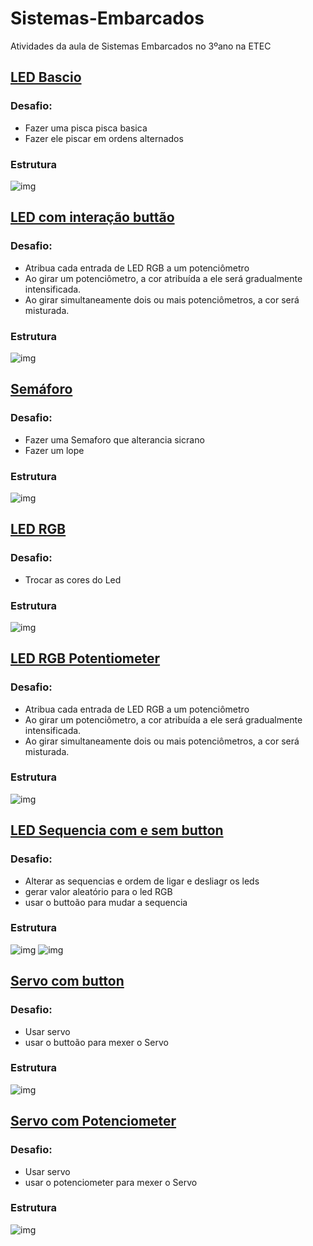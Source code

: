 # Sistemas-Embarcados

Atividades da aula de Sistemas Embarcados no 3ºano na ETEC

## [LED Bascio](/LED_Basico)
### Desafio:
- Fazer uma pisca pisca basica 
- Fazer ele piscar em ordens alternados
### Estrutura
![img](./LED_Basico/t725%20(2).png "Pisca pisca")

## [LED com interação buttão](/LED_BTN/)
### Desafio:
- Atribua cada entrada de LED RGB a um potenciômetro
- Ao girar um potenciômetro, a cor atribuída a ele será gradualmente intensificada.
- Ao girar simultaneamente dois ou mais potenciômetros, a cor será misturada.
### Estrutura
![img](./LED_BTN/t725%20(3).png "Pisca pisca")

## [Semáforo](/Semaforo)
### Desafio:
- Fazer uma Semaforo que alterancia sicrano
- Fazer um lope
### Estrutura
![img](./Semaforo/t725%20(1).png "Semáforo")

## [LED RGB](/LED_RGB/)
### Desafio:
- Trocar as cores do Led
### Estrutura
![img](./LED_RGB/t725.png "LED RGB")

## [LED RGB Potentiometer](/LED_RGB_Toggle/)
### Desafio:
- Atribua cada entrada de LED RGB a um potenciômetro
- Ao girar um potenciômetro, a cor atribuída a ele será gradualmente intensificada.
- Ao girar simultaneamente dois ou mais potenciômetros, a cor será misturada.
### Estrutura
![img](./LED_RGB_Toggle/t725.png "LED RGB")

## [LED Sequencia com e sem button](/LED_Sequence/)
### Desafio:
- Alterar as sequencias e ordem de ligar e desliagr os leds
- gerar valor aleatório para o led RGB
- usar o buttoão para mudar a sequencia
### Estrutura
![img](./LED_Sequence/with%20btn/t725.png "LED RGB")
![img](./LED_Sequence/with%20outBtn/t725.png "LED RGB")
## [Servo com button](/Servo_BTN/)
### Desafio:
- Usar servo
- usar o buttoão para mexer o Servo
### Estrutura
![img](./Servo_BTN/t725.png "Servo_BTN")
## [Servo com Potenciometer](/PinoPot_Servo/)
### Desafio:
- Usar servo
- usar o potenciometer para mexer o Servo
### Estrutura
![img](./PinoPot_Servo/t725.png "PinoPot_Servo")
